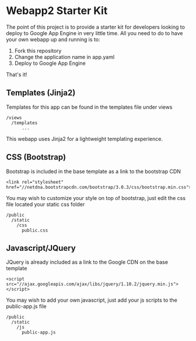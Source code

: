 # Webapp2 Starter Kit


The point of this project is to provide a starter kit for developers looking to deploy to Google App Engine in very little time. All you need to do to have your own webapp up and running is to:

1. Fork this repository
2. Change the application name in app.yaml
3. Deploy to Google App Engine

That's it!

## Templates (Jinja2)
Templates for this app can be found in the templates file under views

    /views
      /templates
          ...

This webapp uses Jinja2 for a lightweight templating experience.

## CSS (Bootstrap)
Bootstrap is included in the base template as a link to the bootstrap CDN

    <link rel="stylesheet" href="//netdna.bootstrapcdn.com/bootstrap/3.0.3/css/bootstrap.min.css">
  
You may wish to customize your style on top of bootstrap, just edit the css file located your static css folder

    /public
      /static
        /css
          public.css

## Javascript/JQuery
JQuery is already included as a link to the Google CDN on the base template
  
    <script src="//ajax.googleapis.com/ajax/libs/jquery/1.10.2/jquery.min.js"></script>

You may wish to add your own javascript, just add your js scripts to the public-app.js file

    /public
      /static
        /js
          public-app.js

